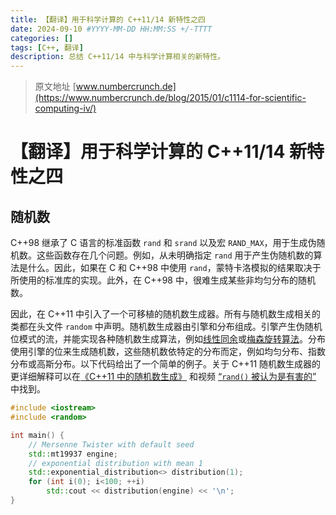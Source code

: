 ```yaml
---
title: 【翻译】用于科学计算的 C++11/14 新特性之四
date: 2024-09-10 #YYYY-MM-DD HH:MM:SS +/-TTTT
categories: []
tags: [C++, 翻译]
description: 总结 C++11/14 中与科学计算相关的新特性。
---
```


> 原文地址 [www.numbercrunch.de](https://www.numbercrunch.de/blog/2015/01/c1114-for-scientific-computing-iv/)

# 【翻译】用于科学计算的 C++11/14 新特性之四

## 随机数

C++98 继承了 C 语言的标准函数 `rand` 和 `srand` 以及宏 `RAND_MAX`，用于生成伪随机数。这些函数存在几个问题。例如，从未明确指定 `rand` 用于产生伪随机数的算法是什么。因此，如果在 C 和 C++98 中使用 `rand`，蒙特卡洛模拟的结果取决于所使用的标准库的实现。此外，在 C++98 中，很难生成某些非均匀分布的随机数。

因此，在 C++11 中引入了一个可移植的随机数生成器。所有与随机数生成相关的类都在头文件 `random` 中声明。随机数生成器由引擎和分布组成。引擎产生伪随机位模式的流，并能实现各种随机数生成算法，例如[线性同余](https://en.wikipedia.org/wiki/Linear_congruential_generator)或[梅森旋转算法](https://en.wikipedia.org/wiki/Mersenne_twister)。分布使用引擎的位来生成随机数，这些随机数依特定的分布而定，例如均匀分布、指数分布或高斯分布。以下代码给出了一个简单的例子。关于 C++11 随机数生成器的更详细解释可以在[《C++11 中的随机数生成》](https://www.open-std.org/jtc1/sc22/wg21/docs/papers/2013/n3551.pdf) 和视频 [“`rand()` 被认为是有害的”](https://channel9.msdn.com/Events/GoingNative/2013/rand-Considered-Harmful) 中找到。


```c++
#include <iostream>
#include <random>

int main() {
    // Mersenne Twister with default seed
    std::mt19937 engine;
    // exponential distribution with mean 1
    std::exponential_distribution<> distribution(1);
    for (int i(0); i<100; ++i) 
        std::cout << distribution(engine) << '\n';
}
```